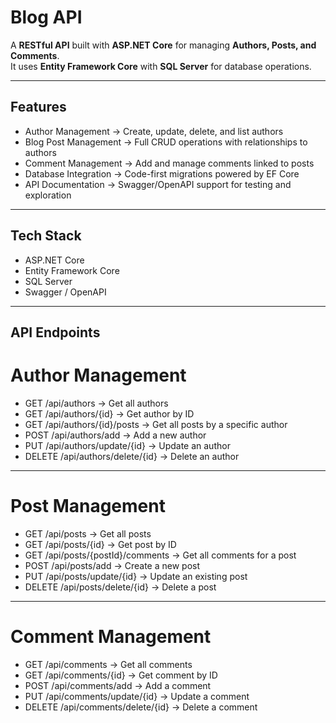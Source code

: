 # Blog API  

A **RESTful API** built with **ASP.NET Core** for managing **Authors, Posts, and Comments**.  
It uses **Entity Framework Core** with **SQL Server** for database operations.  

---

## Features
- Author Management → Create, update, delete, and list authors  
- Blog Post Management → Full CRUD operations with relationships to authors  
- Comment Management → Add and manage comments linked to posts  
- Database Integration → Code-first migrations powered by EF Core  
- API Documentation → Swagger/OpenAPI support for testing and exploration  

---

## Tech Stack
- ASP.NET Core
- Entity Framework Core  
- SQL Server  
- Swagger / OpenAPI  

---

## API Endpoints  

# Author Management
- GET /api/authors → Get all authors  
- GET /api/authors/{id} → Get author by ID  
- GET /api/authors/{id}/posts → Get all posts by a specific author  
- POST /api/authors/add → Add a new author  
- PUT /api/authors/update/{id} → Update an author  
- DELETE /api/authors/delete/{id} → Delete an author  

---

# Post Management
- GET /api/posts → Get all posts  
- GET /api/posts/{id} → Get post by ID  
- GET /api/posts/{postId}/comments → Get all comments for a post  
- POST /api/posts/add → Create a new post  
- PUT /api/posts/update/{id} → Update an existing post  
- DELETE /api/posts/delete/{id} → Delete a post  

---

# Comment Management
- GET /api/comments → Get all comments  
- GET /api/comments/{id} → Get comment by ID  
- POST /api/comments/add → Add a comment  
- PUT /api/comments/update/{id} → Update a comment  
- DELETE /api/comments/delete/{id} → Delete a comment  

